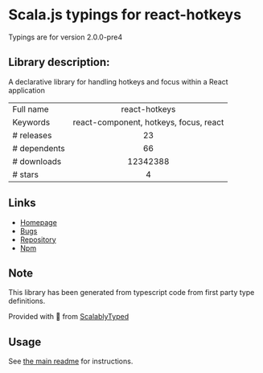
# Scala.js typings for react-hotkeys

Typings are for version 2.0.0-pre4

## Library description:
A declarative library for handling hotkeys and focus within a React application

|                    |                 |
| ------------------ | :-------------: |
| Full name          | react-hotkeys |
| Keywords           | react-component, hotkeys, focus, react |
| # releases         | 23 |
| # dependents       | 66 |
| # downloads        | 12342388 |
| # stars            | 4 |

## Links
- [Homepage](https://github.com/greena13/react-hotkeys)
- [Bugs](https://github.com/greena13/react-hotkeys/issues)
- [Repository](https://github.com/greena13/react-hotkeys)
- [Npm](https://www.npmjs.com/package/react-hotkeys)
    


## Note
This library has been generated from typescript code from first party type definitions.

Provided with :purple_heart: from [ScalablyTyped](https://github.com/oyvindberg/ScalablyTyped)

## Usage
See [the main readme](../../readme.md) for instructions.


